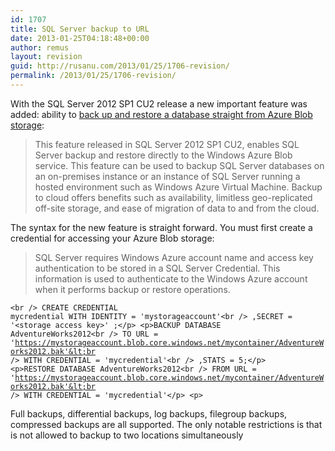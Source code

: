 ```yaml
---
id: 1707
title: SQL Server backup to URL
date: 2013-01-25T04:18:48+00:00
author: remus
layout: revision
guid: http://rusanu.com/2013/01/25/1706-revision/
permalink: /2013/01/25/1706-revision/
---
```

With the SQL Server 2012 SP1 CU2 release a new important feature was added: ability to [back up and restore a database straight from Azure Blob storage](http://msdn.microsoft.com/en-us/library/jj919148.aspx):

> This feature released in SQL Server 2012 SP1 CU2, enables SQL Server backup and restore directly to the Windows Azure Blob service. This feature can be used to backup SQL Server databases on an on-premises instance or an instance of SQL Server running a hosted environment such as Windows Azure Virtual Machine. Backup to cloud offers benefits such as availability, limitless geo-replicated off-site storage, and ease of migration of data to and from the cloud. 

The syntax for the new feature is straight forward. You must first create a credential for accessing your Azure Blob storage:

> SQL Server requires Windows Azure account name and access key authentication to be stored in a SQL Server Credential. This information is used to authenticate to the Windows Azure account when it performs backup or restore operations.

<code class="prettyprint lang-sql">&lt;br />
CREATE CREDENTIAL mycredential WITH IDENTITY = 'mystorageaccount'&lt;br />
       ,SECRET = '&lt;storage access key>' ;&lt;/p>
&lt;p>BACKUP DATABASE AdventureWorks2012&lt;br />
      TO URL = 'https://mystorageaccount.blob.core.windows.net/mycontainer/AdventureWorks2012.bak'&lt;br />
      WITH CREDENTIAL = 'mycredential'&lt;br />
     ,STATS = 5;&lt;/p>
&lt;p>RESTORE DATABASE AdventureWorks2012&lt;br />
     FROM URL = 'https://mystorageaccount.blob.core.windows.net/mycontainer/AdventureWorks2012.bak'&lt;br />
     WITH CREDENTIAL = 'mycredential'&lt;/p>
&lt;p></code>

Full backups, differential backups, log backups, filegroup backups, compressed backups are all supported. The only notable restrictions is that is not allowed to backup to two locations simultaneously
